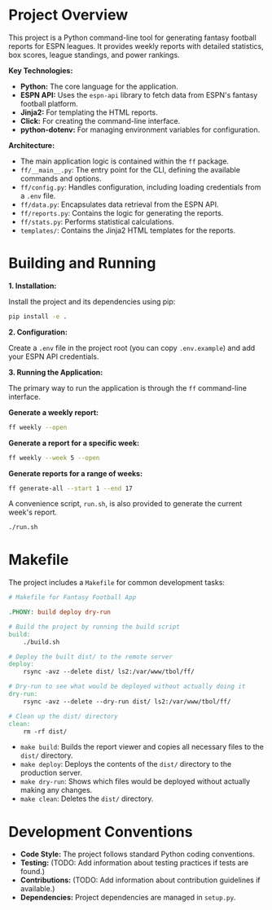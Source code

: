 # Project Overview

This project is a Python command-line tool for generating fantasy football reports for ESPN leagues. It provides weekly reports with detailed statistics, box scores, league standings, and power rankings.

**Key Technologies:**

*   **Python:** The core language for the application.
*   **ESPN API:** Uses the `espn-api` library to fetch data from ESPN's fantasy football platform.
*   **Jinja2:** For templating the HTML reports.
*   **Click:** For creating the command-line interface.
*   **python-dotenv:** For managing environment variables for configuration.

**Architecture:**

*   The main application logic is contained within the `ff` package.
*   `ff/__main__.py`: The entry point for the CLI, defining the available commands and options.
*   `ff/config.py`: Handles configuration, including loading credentials from a `.env` file.
*   `ff/data.py`: Encapsulates data retrieval from the ESPN API.
*   `ff/reports.py`: Contains the logic for generating the reports.
*   `ff/stats.py`: Performs statistical calculations.
*   `templates/`: Contains the Jinja2 HTML templates for the reports.

# Building and Running

**1. Installation:**

Install the project and its dependencies using pip:

```bash
pip install -e .
```

**2. Configuration:**

Create a `.env` file in the project root (you can copy `.env.example`) and add your ESPN API credentials.

**3. Running the Application:**

The primary way to run the application is through the `ff` command-line interface.

**Generate a weekly report:**

```bash
ff weekly --open
```

**Generate a report for a specific week:**

```bash
ff weekly --week 5 --open
```

**Generate reports for a range of weeks:**

```bash
ff generate-all --start 1 --end 17
```

A convenience script, `run.sh`, is also provided to generate the current week's report.

```bash
./run.sh
```

# Makefile

The project includes a `Makefile` for common development tasks:

```makefile
# Makefile for Fantasy Football App

.PHONY: build deploy dry-run

# Build the project by running the build script
build:
	./build.sh

# Deploy the built dist/ to the remote server
deploy:
	rsync -avz --delete dist/ ls2:/var/www/tbol/ff/

# Dry-run to see what would be deployed without actually doing it
dry-run:
	rsync -avz --delete --dry-run dist/ ls2:/var/www/tbol/ff/

# Clean up the dist/ directory
clean:
	rm -rf dist/
```

*   `make build`: Builds the report viewer and copies all necessary files to the `dist/` directory.
*   `make deploy`: Deploys the contents of the `dist/` directory to the production server.
*   `make dry-run`: Shows which files would be deployed without actually making any changes.
*   `make clean`: Deletes the `dist/` directory.

# Development Conventions

*   **Code Style:** The project follows standard Python coding conventions.
*   **Testing:** (TODO: Add information about testing practices if tests are found.)
*   **Contributions:** (TODO: Add information about contribution guidelines if available.)
*   **Dependencies:** Project dependencies are managed in `setup.py`.
